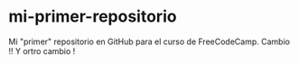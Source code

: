 # mi-primer-repositorio
Mi "primer" repositorio en GitHub para el curso de FreeCodeCamp. 
Cambio !!
Y ortro cambio !
